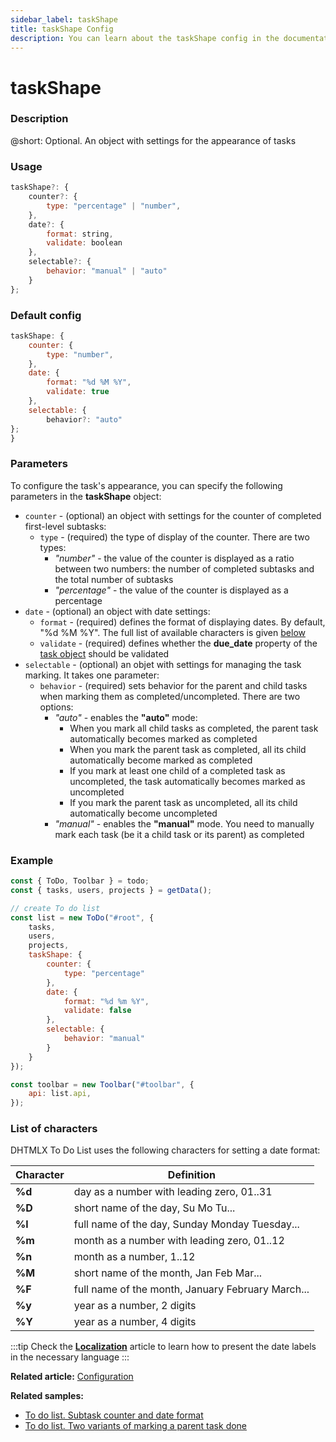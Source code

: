 ```yaml
---
sidebar_label: taskShape
title: taskShape Config
description: You can learn about the taskShape config in the documentation of the DHTMLX JavaScript To Do List library. Browse developer guides and API reference, try out code examples and live demos, and download a free 30-day evaluation version of DHTMLX To Do List.
---
```


# taskShape

### Description

@short: Optional. An object with settings for the appearance of tasks

### Usage

~~~js
taskShape?: {
    counter?: {
        type: "percentage" | "number", 
    },
    date?: {
        format: string,
        validate: boolean
    },
    selectable?: {
        behavior: "manual" | "auto"
    }
};
~~~

### Default config

~~~js
taskShape: {
    counter: {
        type: "number", 
    },
    date: {
        format: "%d %M %Y",
        validate: true 
    },
    selectable: {
        behavior?: "auto"
};
}
~~~

### Parameters

To configure the task's appearance, you can specify the following parameters in the **taskShape** object:

- `counter` - (optional) an object with settings for the counter of completed first-level subtasks:
    - `type` - (required) the type of display of the counter. There are two types:
        - *"number"* - the value of the counter is displayed as a ratio between two numbers: the number of completed subtasks and the total number of subtasks
        - *"percentage"* - the value of the counter is displayed as a percentage
- `date` - (optional) an object with date settings: 
    - `format` - (required) defines the format of displaying dates. By default, "%d %M %Y". The full list of available characters is given [below](#list-of-characters)
    - `validate` - (required) defines whether the **due_date** property of the [task object](api/configs/tasks_config.md) should be validated
- `selectable` - (optional) an objet with settings for managing the task marking. It takes one parameter:
    - `behavior` - (required) sets behavior for the parent and child tasks when marking them as completed/uncompleted. There are two options:
        - *"auto"* - enables the **"auto"** mode:
            - When you mark all child tasks as completed, the parent task automatically becomes marked  as completed
            - When you mark the parent task as completed, all its child automatically become marked as completed
            - If you mark at least one child of a completed task as uncompleted, the task automatically becomes marked as uncompleted
            - If you mark the parent task as uncompleted, all its child automatically become uncompleted
        - *"manual"* - enables the **"manual"** mode. You need to manually mark each task (be it a child task or its parent) as completed


### Example

~~~js {9-20}
const { ToDo, Toolbar } = todo;
const { tasks, users, projects } = getData();

// create To do list
const list = new ToDo("#root", {
    tasks,
    users,
	projects,
    taskShape: {
        counter: {
            type: "percentage"
        },
        date: {
            format: "%d %m %Y",
            validate: false
        },
        selectable: {
            behavior: "manual"
        }
    }
});

const toolbar = new Toolbar("#toolbar", {
    api: list.api,
});
~~~


### List of characters

DHTMLX To Do List uses the following characters for setting a date format:

| Character | Definition                                        |
|-----------|---------------------------------------------------|
| **%d**    | day as a number with leading zero, 01..31         |
| **%D**    | short name of the day, Su Mo Tu...                |
| **%l**    | full name of the day, Sunday Monday Tuesday...    |
| **%m**    | month as a number with leading zero, 01..12       |
| **%n**    | month as a number, 1..12                          |
| **%M**    | short name of the month, Jan Feb Mar...           |
| **%F**    | full name of the month, January February March... |
| **%y**    | year as a number, 2 digits                        |
| **%Y**    | year as a number, 4 digits                        |

:::tip
Check the [**Localization**](guides/localization.md) article to learn how to present the date labels in the necessary language
:::

**Related article:** [Configuration](guides/configuration.md#tasks)

**Related samples:** 
- [To do list. Subtask counter and date format](https://snippet.dhtmlx.com/magidhw8)
- [To do list. Two variants of marking a parent task done](https://snippet.dhtmlx.com/5892fcr2)